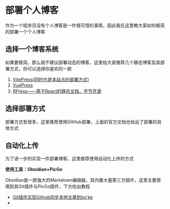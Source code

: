 # 部署个人博客

作为一个程序员没有个人博客是一件很可惜的事情，因此我在这里教大家如何极简的部署一个个人博客

## 选择一个博客系统

如果要极简，那么就不建议部署动态的博客，这里给大家推荐几个静态博客及其部署方式，你可以选择你喜欢的一款

1. [VitePress(同时也是本站点的部署方式)](https://vitepress.dev/zh/guide/deploy#github-pages)
2. [VuePress](http://vuepress.vuejs.org/zh/guide/deployment.html)
3. [RPress——基于React的静态文档，字节开源](http://rspress.dev/zh/guide/basic/deploy#%E9%80%9A%E8%BF%87-github-actions-%E9%83%A8%E7%BD%B2)

## 选择部署方式

部署方式有很多，这里推荐使用GitHub部署，上面的官方文档也给出了部署的具体方式

## 自动化上传

为了进一步的实现一件部署博客，这里推荐使用自动化上传的方式

**使用工具：Obsidian+PicGo**

Obsidian是一款强大的Markdown编辑器，其内置大量第三方插件，这里主要使用到其Git插件与PicGo插件，下方给出教程

* [Git插件实现Github同步本地文章到bo'ke](https://obsidian.vip/zh/documentation/ob%E5%A4%87%E4%BB%BD%E6%96%B9%E6%A1%88.html#_2-2-%E9%85%8D%E7%BD%AE)
* []()